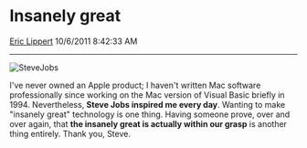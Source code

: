 <div id="page">

# Insanely great

[Eric Lippert](https://social.msdn.microsoft.com/profile/Eric%20Lippert) 10/6/2011 8:42:33 AM

-----

<div id="content">

<div class="mine">

![SteveJobs](https://msdnshared.blob.core.windows.net/media/MSDNBlogsFS/prod.evol.blogs.msdn.com/CommunityServer.Blogs.Components.WeblogFiles/00/00/00/29/89/metablogapi/1881.SteveJobs_3.jpg "SteveJobs")

I've never owned an Apple product; I haven't written Mac software professionally since working on the Mac version of Visual Basic briefly in 1994. Nevertheless, **Steve Jobs inspired me every day**. Wanting to make "insanely great" technology is one thing. Having someone prove, over and over again, that **the insanely great is actually within our grasp** is another thing entirely. Thank you, Steve.

</div>

</div>

</div>

